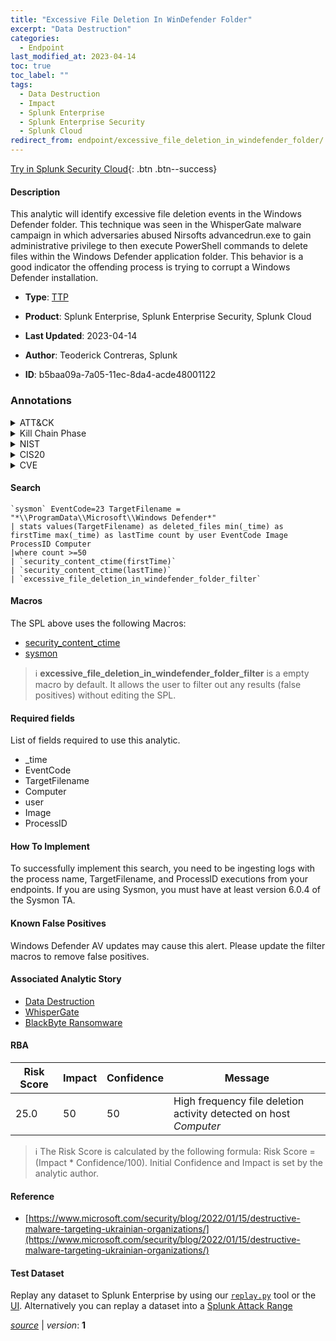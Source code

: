 ```yaml
---
title: "Excessive File Deletion In WinDefender Folder"
excerpt: "Data Destruction"
categories:
  - Endpoint
last_modified_at: 2023-04-14
toc: true
toc_label: ""
tags:
  - Data Destruction
  - Impact
  - Splunk Enterprise
  - Splunk Enterprise Security
  - Splunk Cloud
redirect_from: endpoint/excessive_file_deletion_in_windefender_folder/
---
```




[Try in Splunk Security Cloud](https://www.splunk.com/en_us/cyber-security.html){: .btn .btn--success}

#### Description

This analytic will identify excessive file deletion events in the Windows Defender folder. This technique was seen in the WhisperGate malware campaign in which adversaries abused Nirsofts advancedrun.exe to gain administrative privilege to then execute PowerShell commands to delete files within the Windows Defender application folder. This behavior is a good indicator the offending process is trying to corrupt a Windows Defender installation.

- **Type**: [TTP](https://github.com/splunk/security_content/wiki/Detection-Analytic-Types)
- **Product**: Splunk Enterprise, Splunk Enterprise Security, Splunk Cloud

- **Last Updated**: 2023-04-14
- **Author**: Teoderick Contreras, Splunk
- **ID**: b5baa09a-7a05-11ec-8da4-acde48001122

### Annotations
<details>
  <summary>ATT&CK</summary>

<div markdown="1">

#### [ATT&CK](https://attack.mitre.org/)

| ID          | Technique   | Tactic         |
| ----------- | ----------- |--------------- |
| [T1485](https://attack.mitre.org/techniques/T1485/) | Data Destruction | Impact |

</div>
</details>


<details>
  <summary>Kill Chain Phase</summary>

<div markdown="1">

* Actions On Objectives


</div>
</details>


<details>
  <summary>NIST</summary>

<div markdown="1">

* DE.CM



</div>
</details>

<details>
  <summary>CIS20</summary>

<div markdown="1">

* CIS 10



</div>
</details>

<details>
  <summary>CVE</summary>

<div markdown="1">


</div>
</details>


#### Search

```
`sysmon` EventCode=23 TargetFilename = "*\\ProgramData\\Microsoft\\Windows Defender*" 
| stats values(TargetFilename) as deleted_files min(_time) as firstTime max(_time) as lastTime count by user EventCode Image ProcessID Computer 
|where count >=50 
| `security_content_ctime(firstTime)` 
| `security_content_ctime(lastTime)` 
| `excessive_file_deletion_in_windefender_folder_filter`
```

#### Macros
The SPL above uses the following Macros:
* [security_content_ctime](https://github.com/splunk/security_content/blob/develop/macros/security_content_ctime.yml)
* [sysmon](https://github.com/splunk/security_content/blob/develop/macros/sysmon.yml)

> :information_source:
> **excessive_file_deletion_in_windefender_folder_filter** is a empty macro by default. It allows the user to filter out any results (false positives) without editing the SPL.



#### Required fields
List of fields required to use this analytic.
* _time
* EventCode
* TargetFilename
* Computer
* user
* Image
* ProcessID



#### How To Implement
To successfully implement this search, you need to be ingesting logs with the process name, TargetFilename, and ProcessID executions from your endpoints. If you are using Sysmon, you must have at least version 6.0.4 of the Sysmon TA.
#### Known False Positives
Windows Defender AV updates may cause this alert. Please update the filter macros to remove false positives.

#### Associated Analytic Story
* [Data Destruction](/stories/data_destruction)
* [WhisperGate](/stories/whispergate)
* [BlackByte Ransomware](/stories/blackbyte_ransomware)




#### RBA

| Risk Score  | Impact      | Confidence   | Message      |
| ----------- | ----------- |--------------|--------------|
| 25.0 | 50 | 50 | High frequency file deletion activity detected on host $Computer$ |


> :information_source:
> The Risk Score is calculated by the following formula: Risk Score = (Impact * Confidence/100). Initial Confidence and Impact is set by the analytic author.


#### Reference

* [https://www.microsoft.com/security/blog/2022/01/15/destructive-malware-targeting-ukrainian-organizations/](https://www.microsoft.com/security/blog/2022/01/15/destructive-malware-targeting-ukrainian-organizations/)



#### Test Dataset
Replay any dataset to Splunk Enterprise by using our [`replay.py`](https://github.com/splunk/attack_data#using-replaypy) tool or the [UI](https://github.com/splunk/attack_data#using-ui).
Alternatively you can replay a dataset into a [Splunk Attack Range](https://github.com/splunk/attack_range#replay-dumps-into-attack-range-splunk-server)




[*source*](https://github.com/splunk/security_content/tree/develop/detections/endpoint/excessive_file_deletion_in_windefender_folder.yml) \| *version*: **1**